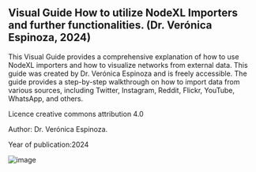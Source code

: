 ## **Visual Guide How to utilize NodeXL Importers and further functionalities. (Dr. Verónica Espinoza, 2024)**

This Visual Guide provides a comprehensive explanation of how to use NodeXL importers and how to visualize networks from external data. This guide was created by Dr. Verónica Espinoza and is freely accessible. The guide provides a step-by-step walkthrough on how to import data from various sources, including Twitter, Instagram, Reddit, Flickr, YouTube, WhatsApp, and others.

Licence creative commons attribution 4.0

Author: Dr. Verónica Espinoza.

Year of publication:2024

![image](https://github.com/Veruka2021/IMAGES/blob/main/Visual%20Guide%20How%20to%20utilize%20NodeXL%20Importers%20and%20further%20functionalities.%20(png).png)
